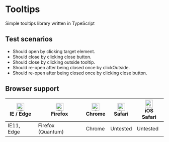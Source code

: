 # Tooltips
Simple tooltips library written in TypeScript

## Test scenarios
- Should open by clicking target element.
- Should close by clicking close button.
- Should close by clicking outside tooltip.
- Should re-open after being closed once by clickOutside.
- Should re-open after being closed once by clicking close button.

## Browser support
| <img src="https://github.com/ksaanen/Tooltips/raw/master/docs/assets/edge_48x48.png" alt="IE / Edge" width="24px" height="24px" /></br>IE / Edge | <img src="https://github.com/ksaanen/Tooltips/raw/master/docs/assets/firefox_48x48.png" alt="Firefox" width="24px" height="24px" /></br>Firefox | <img src="https://github.com/ksaanen/Tooltips/raw/master/docs/assets/chrome_48x48.png" alt="Chrome" width="24px" height="24px" /></br>Chrome | <img src="https://github.com/ksaanen/Tooltips/raw/master/docs/assets/safari_48x48.png" alt="Safari" width="24px" height="24px" /></br>Safari | <img src="https://github.com/ksaanen/Tooltips/raw/master/docs/assets/safari_48x48.png" alt="iOS Safari" width="24px" height="24px" /></br>iOS Safari |
| --------- | --------- | --------- | --------- | --------- |
| IE11, Edge | Firefox (Quantum) | Chrome | Untested | Untested